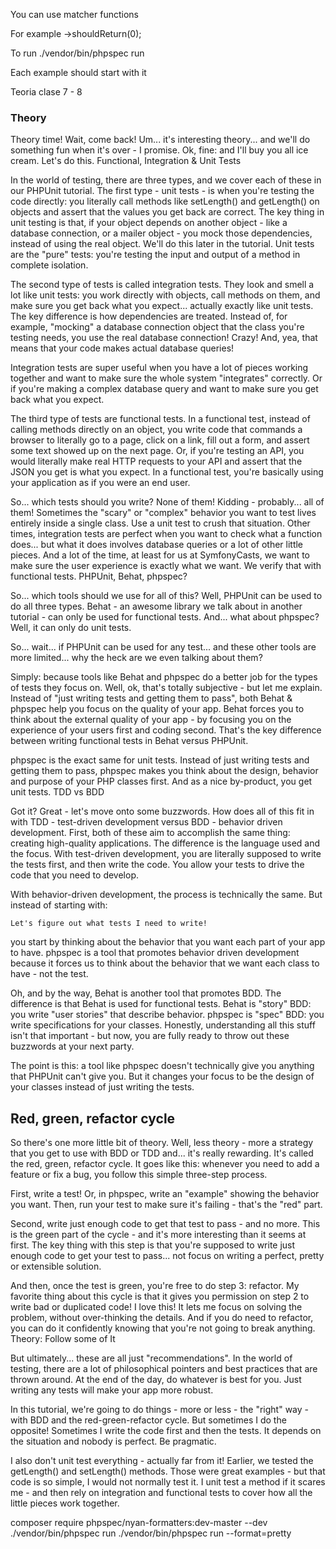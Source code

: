 You can use matcher functions

For example ->shouldReturn(0);

To run ./vendor/bin/phpspec run

Each example should start with it

Teoria clase 7 - 8

### Theory
Theory time! Wait, come back! Um... it's interesting theory... and we'll do something fun when it's over - I promise. Ok, fine: and I'll buy you all ice cream. Let's do this.
Functional, Integration & Unit Tests

In the world of testing, there are three types, and we cover each of these in our PHPUnit tutorial. The first type - unit tests - is when you're testing the code directly: you literally call methods like setLength() and getLength() on objects and assert that the values you get back are correct. The key thing in unit testing is that, if your object depends on another object - like a database connection, or a mailer object - you mock those dependencies, instead of using the real object. We'll do this later in the tutorial. Unit tests are the "pure" tests: you're testing the input and output of a method in complete isolation.

The second type of tests is called integration tests. They look and smell a lot like unit tests: you work directly with objects, call methods on them, and make sure you get back what you expect... actually exactly like unit tests. The key difference is how dependencies are treated. Instead of, for example, "mocking" a database connection object that the class you're testing needs, you use the real database connection! Crazy! And, yea, that means that your code makes actual database queries!

Integration tests are super useful when you have a lot of pieces working together and want to make sure the whole system "integrates" correctly. Or if you're making a complex database query and want to make sure you get back what you expect.

The third type of tests are functional tests. In a functional test, instead of calling methods directly on an object, you write code that commands a browser to literally go to a page, click on a link, fill out a form, and assert some text showed up on the next page. Or, if you're testing an API, you would literally make real HTTP requests to your API and assert that the JSON you get is what you expect. In a functional test, you're basically using your application as if you were an end user.

So... which tests should you write? None of them! Kidding - probably... all of them! Sometimes the "scary" or "complex" behavior you want to test lives entirely inside a single class. Use a unit test to crush that situation. Other times, integration tests are perfect when you want to check what a function does... but what it does involves database queries or a lot of other little pieces. And a lot of the time, at least for us at SymfonyCasts, we want to make sure the user experience is exactly what we want. We verify that with functional tests.
PHPUnit, Behat, phpspec?

So... which tools should we use for all of this? Well, PHPUnit can be used to do all three types. Behat - an awesome library we talk about in another tutorial - can only be used for functional tests. And... what about phpspec? Well, it can only do unit tests.

So... wait... if PHPUnit can be used for any test... and these other tools are more limited... why the heck are we even talking about them?

Simply: because tools like Behat and phpspec do a better job for the types of tests they focus on. Well, ok, that's totally subjective - but let me explain. Instead of "just writing tests and getting them to pass", both Behat & phpspec help you focus on the quality of your app. Behat forces you to think about the external quality of your app - by focusing you on the experience of your users first and coding second. That's the key difference between writing functional tests in Behat versus PHPUnit.

phpspec is the exact same for unit tests. Instead of just writing tests and getting them to pass, phpspec makes you think about the design, behavior and purpose of your PHP classes first. And as a nice by-product, you get unit tests.
TDD vs BDD

Got it? Great - let's move onto some buzzwords. How does all of this fit in with TDD - test-driven development versus BDD - behavior driven development. First, both of these aim to accomplish the same thing: creating high-quality applications. The difference is the language used and the focus. With test-driven development, you are literally supposed to write the tests first, and then write the code. You allow your tests to drive the code that you need to develop.

With behavior-driven development, the process is technically the same. But instead of starting with:

    Let's figure out what tests I need to write!

you start by thinking about the behavior that you want each part of your app to have. phpspec is a tool that promotes behavior driven development because it forces us to think about the behavior that we want each class to have - not the test.

Oh, and by the way, Behat is another tool that promotes BDD. The difference is that Behat is used for functional tests. Behat is "story" BDD: you write "user stories" that describe behavior. phpspec is "spec" BDD: you write specifications for your classes. Honestly, understanding all this stuff isn't that important - but now, you are fully ready to throw out these buzzwords at your next party.

The point is this: a tool like phpspec doesn't technically give you anything that PHPUnit can't give you. But it changes your focus to be the design of your classes instead of just writing the tests.


## Red, green, refactor cycle
So there's one more little bit of theory. Well, less theory - more a strategy that you get to use with BDD or TDD and... it's really rewarding. It's called the red, green, refactor cycle. It goes like this: whenever you need to add a feature or fix a bug, you follow this simple three-step process.

First, write a test! Or, in phpspec, write an "example" showing the behavior you want. Then, run your test to make sure it's failing - that's the "red" part.

Second, write just enough code to get that test to pass - and no more. This is the green part of the cycle - and it's more interesting than it seems at first. The key thing with this step is that you're supposed to write just enough code to get your test to pass... not focus on writing a perfect, pretty or extensible solution.

And then, once the test is green, you're free to do step 3: refactor. My favorite thing about this cycle is that it gives you permission on step 2 to write bad or duplicated code! I love this! It lets me focus on solving the problem, without over-thinking the details. And if you do need to refactor, you can do it confidently knowing that you're not going to break anything.
Theory: Follow some of It

But ultimately... these are all just "recommendations". In the world of testing, there are a lot of philosophical pointers and best practices that are thrown around. At the end of the day, do whatever is best for you. Just writing any tests will make your app more robust.

In this tutorial, we're going to do things - more or less - the "right" way - with BDD and the red-green-refactor cycle. But sometimes I do the opposite! Sometimes I write the code first and then the tests. It depends on the situation and nobody is perfect. Be pragmatic.

I also don't unit test everything - actually far from it! Earlier, we tested the getLength() and setLength() methods. Those were great examples - but that code is so simple, I would not normally test it. I unit test a method if it scares me - and then rely on integration and functional tests to cover how all the little pieces work together.




composer require phpspec/nyan-formatters:dev-master --dev
./vendor/bin/phpspec run
./vendor/bin/phpspec run --format=pretty

